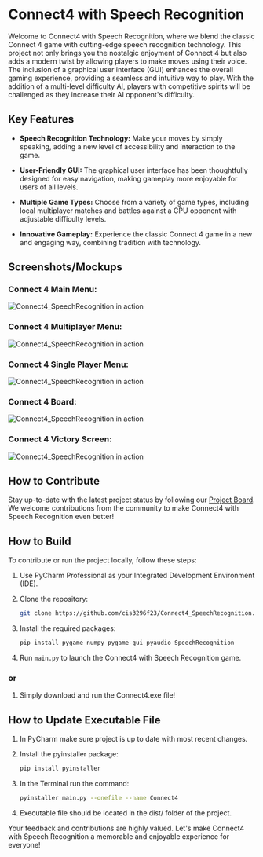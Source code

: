# Connect4 with Speech Recognition

Welcome to Connect4 with Speech Recognition, where we blend the classic Connect 4 game with cutting-edge speech recognition technology. This project not only brings you the nostalgic enjoyment of Connect 4 but also adds a modern twist by allowing players to make moves using their voice. The inclusion of a graphical user interface (GUI) enhances the overall gaming experience, providing a seamless and intuitive way to play. With the addition of a multi-level difficulty AI, players with competitive spirits will be challenged as they increase their AI opponent's difficulty.

## Key Features

- **Speech Recognition Technology:** Make your moves by simply speaking, adding a new level of accessibility and interaction to the game.

- **User-Friendly GUI:** The graphical user interface has been thoughtfully designed for easy navigation, making gameplay more enjoyable for users of all levels.

- **Multiple Game Types:** Choose from a variety of game types, including local multiplayer matches and battles against a CPU opponent with adjustable difficulty levels.

- **Innovative Gameplay:** Experience the classic Connect 4 game in a new and engaging way, combining tradition with technology.

## Screenshots/Mockups

### Connect 4 Main Menu:
![Connect4_SpeechRecognition in action](images/connect4mainmenu.png)
### Connect 4 Multiplayer Menu:
![Connect4_SpeechRecognition in action](images/connect4mpmenu.png)
### Connect 4 Single Player Menu:
![Connect4_SpeechRecognition in action](images/connect4aimenu.png)
### Connect 4 Board:
![Connect4_SpeechRecognition in action](images/connect4board.png)
### Connect 4 Victory Screen:
![Connect4_SpeechRecognition in action](images/connect4victory.png)

<!-- Add a screenshot or a mockup of your application in action to give users a visual preview of what to expect. -->

## How to Contribute

Stay up-to-date with the latest project status by following our [Project Board](https://github.com/orgs/cis3296f23/projects/109). We welcome contributions from the community to make Connect4 with Speech Recognition even better!

## How to Build

To contribute or run the project locally, follow these steps:

1. Use PyCharm Professional as your Integrated Development Environment (IDE).

2. Clone the repository:

    ```bash
    git clone https://github.com/cis3296f23/Connect4_SpeechRecognition.git
    ```

3. Install the required packages:

    ```bash
    pip install pygame numpy pygame-gui pyaudio SpeechRecognition
    ```

4. Run `main.py` to launch the Connect4 with Speech Recognition game.

### or 

1. Simply download and run the Connect4.exe file!


## How to Update Executable File

1. In PyCharm make sure project is up to date with most recent changes.

2. Install the pyinstaller package:

    ```bash
    pip install pyinstaller
    ```

3. In the Terminal run the command:

    ```bash
    pyinstaller main.py --onefile --name Connect4 
    ```

4. Executable file should be located in the dist/ folder of the project.




   
   


Your feedback and contributions are highly valued. Let's make Connect4 with Speech Recognition a memorable and enjoyable experience for everyone!
